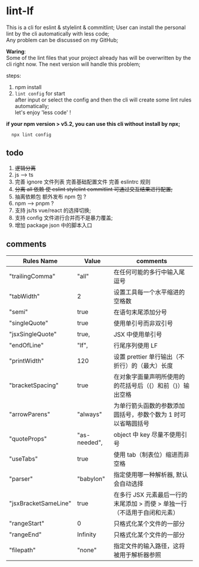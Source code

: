 # lint-lf

This is a cli for eslint & stylelint & commitlint;
User can install the personal lint by the cli automatically with less code;  
Any problem can be discussed on my GitHub;

**Waring**:  
Some of the lint files that your project already has will be overwritten by the cli right now. The next version will handle this problem;

steps:

1. npm install
2. `lint config` for start  
   after input or select the config and then the cli will create some lint rules automatically;  
   let's enjoy 'less code' !

**if your npm version > v5.2, you can use this cli without install by npx;**

```npm
  npx lint config
```

## todo

1. <del>逻辑分离</del>
2. js --> ts
3. 完善 ignore 文件列表 完善基础配置文件 完善 eslintrc 规则
4. <del>分离 all 依赖 使 eslint stylelint commitlint 可通过交互结果进行配置;</del>
5. 抽离依赖包 额外发布 npm 包 ?
6. npm --> pnpm ?
7. 支持 js/ts vue/react 的选择切换;
8. 支持 config 文件进行合并而不是暴力覆盖;
9. 增加 package json 中的脚本入口

## comments

| Rules Name           | Value        | comments                                                                  |
| -------------------- | ------------ | ------------------------------------------------------------------------- |
| "trailingComma"      | "all"        | 在任何可能的多行中输入尾逗号                                              |
| "tabWidth"           | 2            | 设置工具每一个水平缩进的空格数                                            |
| "semi"               | true         | 在语句末尾添加分号                                                        |
| "singleQuote"        | true         | 使用单引号而非双引号                                                      |
| "jsxSingleQuote"     | true,        | JSX 中使用单引号                                                          |
| "endOfLine"          | "lf",        | 行尾序列使用 LF                                                           |
| "printWidth"         | 120          | 设置 prettier 单行输出（不折行）的（最大）长度                            |
| "bracketSpacing"     | true         | 在对象字面量声明所使用的的花括号后（{）和前（}）输出空格                  |
| "arrowParens"        | "always"     | 为单行箭头函数的参数添加圆括号，参数个数为 1 时可以省略圆括号             |
| "quoteProps"         | "as-needed", | object 中 key 尽量不使用引号                                              |
| "useTabs"            | true         | 使用 tab（制表位）缩进而非空格                                            |
| "parser"             | "babylon"    | 指定使用哪一种解析器, 默认会自动选择                                      |
| "jsxBracketSameLine" | true         | 在多行 JSX 元素最后一行的末尾添加 > 而使 > 单独一行（不适用于自闭和元素） |
| "rangeStart"         | 0            | 只格式化某个文件的一部分                                                  |
| "rangeEnd"           | Infinity     | 只格式化某个文件的一部分                                                  |
| "filepath"           | "none"       | 指定文件的输入路径，这将被用于解析器参照                                  |
